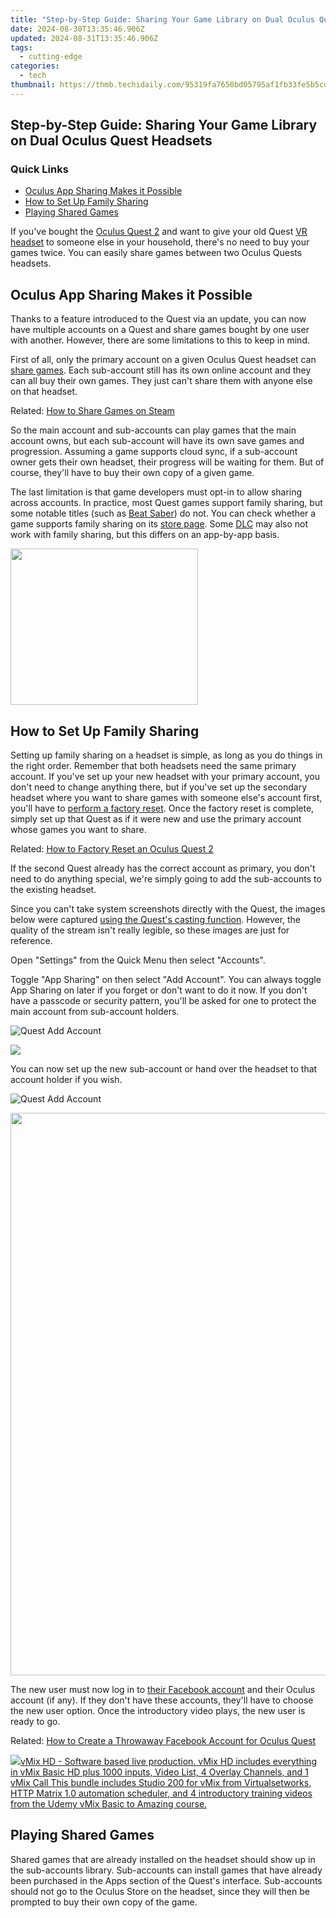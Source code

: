 ```yaml
---
title: "Step-by-Step Guide: Sharing Your Game Library on Dual Oculus Quest Headsets"
date: 2024-08-30T13:35:46.906Z
updated: 2024-08-31T13:35:46.906Z
tags:
  - cutting-edge
categories:
  - tech
thumbnail: https://thmb.techidaily.com/95319fa7650bd05795af1fb33fe5b5cd95af24d0dada7d401d99297b6e29ccbd.jpg
---
```


## Step-by-Step Guide: Sharing Your Game Library on Dual Oculus Quest Headsets

### Quick Links

* [Oculus App Sharing Makes it Possible](https://extra-resources.techidaily.com/updated-action-cameras-face-off-gopro-hero-4-vs-ghost-s-drifting/)
* [How to Set Up Family Sharing](https://location-social.techidaily.com/how-to-change-location-on-facebook-dating-for-your-samsung-galaxy-s24-ultra-drfone-by-drfone-virtual-android/)
* [Playing Shared Games](https://screen-capture.techidaily.com/new-2024-approved-enhancing-presentations-the-captivate-way/)

 If you've bought the [Oculus Quest 2](https://youtube-sure.techidaily.com/024-approved-how-much-cash-can-you-score-for-watching-a-million-videos/) and want to give your old Quest [VR headset](https://vp-tips.techidaily.com/visual-harmony-ios-and-macos-photoviewer-blend/) to someone else in your household, there's no need to buy your games twice. You can easily share games between two Oculus Quests headsets.

##  Oculus App Sharing Makes it Possible

 Thanks to a feature introduced to the Quest via an update, you can now have multiple accounts on a Quest and share games bought by one user with another. However, there are some limitations to this to keep in mind.

 First of all, only the primary account on a given Oculus Quest headset can [share games](https://android-frp.techidaily.com/easy-guide-to-oneplus-nord-ce-3-5g-frp-bypass-with-best-methods-by-drfone-android/). Each sub-account still has its own online account and they can all buy their own games. They just can't share them with anyone else on that headset.

Related: [How to Share Games on Steam](https://android-frp.techidaily.com/easy-guide-to-oneplus-nord-ce-3-5g-frp-bypass-with-best-methods-by-drfone-android/) 

 So the main account and sub-accounts can play games that the main account owns, but each sub-account will have its own save games and progression. Assuming a game supports cloud sync, if a sub-account owner gets their own headset, their progress will be waiting for them. But of course, they'll have to buy their own copy of a given game.

 The last limitation is that game developers must opt-in to allow sharing across accounts. In practice, most Quest games support family sharing, but some notable titles (such as [Beat Saber](https://www.reviewgeek.com/106558/the-best-oculus-quest-games-you-can-play-with-a-friend-or-a-stranger/)) do not. You can check whether a game supports family sharing on its [store page](https://www.oculus.com/experiences/quest/). Some [DLC](https://youtube-docs.techidaily.com/24-wealth-dissection-of-the-elusive-mr-beast/) may also not work with family sharing, but this differs on an app-by-app basis.

<!-- affiliate ads begin -->
<a href="https://godlikehost.sjv.io/c/5597632/1920047/21774" target="_top" id="1920047"><img src="//a.impactradius-go.com/display-ad/21774-1920047" border="0" alt="" width="300" height="250"/></a><img height="0" width="0" src="https://imp.pxf.io/i/5597632/1920047/21774" style="position:absolute;visibility:hidden;" border="0" />
<!-- affiliate ads end -->
##  How to Set Up Family Sharing

 Setting up family sharing on a headset is simple, as long as you do things in the right order. Remember that both headsets need the same primary account. If you've set up your new headset with your primary account, you don't need to change anything there, but if you've set up the secondary headset where you want to share games with someone else's account first, you'll have to [perform a factory reset](https://instagram-video-recordings.techidaily.com/2024-approved-from-sideways-to-symmetry-mastering-the-art-of-rotating-visual-content-for-maximum-engagement/). Once the factory reset is complete, simply set up that Quest as if it were new and use the primary account whose games you want to share.

Related: [How to Factory Reset an Oculus Quest 2](https://instagram-video-recordings.techidaily.com/2024-approved-from-sideways-to-symmetry-mastering-the-art-of-rotating-visual-content-for-maximum-engagement/) 

 If the second Quest already has the correct account as primary, you don't need to do anything special, we're simply going to add the sub-accounts to the existing headset.

 Since you can't take system screenshots directly with the Quest, the images below were captured [using the Quest's casting function](https://review-topics.techidaily.com/how-to-transfer-whatsapp-from-iphone-se-2020-to-other-iphone-14-pro-max-devices-drfone-by-drfone-transfer-whatsapp-from-ios-transfer-whatsapp-from-ios/). However, the quality of the stream isn't really legible, so these images are just for reference.

 Open "Settings" from the Quick Menu then select "Accounts".

 Toggle "App Sharing" on then select "Add Account". You can always toggle App Sharing on later if you forget or don't want to do it now. If you don't have a passcode or security pattern, you'll be asked for one to protect the main account from sub-account holders.

![Quest Add Account](https://static1.howtogeekimages.com/wordpress/wp-content/uploads/2022/01/IMG_0200.png) 

<!-- affiliate ads begin -->
<a href="https://store.nero.com/order/checkout.php?PRODS=42296985&QTY=1&AFFILIATE=108875&CART=1"><img src="https://secure.avangate.com/images/merchant/9cea886b9f44a3c2df1163730ab64994/products/copy_nero_burning_rom_cart.png" border="0">
</a>
<!-- affiliate ads end -->
 You can now set up the new sub-account or hand over the headset to that account holder if you wish.

![Quest Add Account](https://static1.howtogeekimages.com/wordpress/wp-content/uploads/2022/01/IMG_0201.png) 

<!-- affiliate ads begin -->
<a href="https://ursime.pxf.io/c/5597632/2048963/16384" target="_top" id="2048963"><img src="//a.impactradius-go.com/display-ad/16384-2048963" border="0" alt="" width="1200" height="900"/></a><img height="0" width="0" src="https://imp.pxf.io/i/5597632/2048963/16384" style="position:absolute;visibility:hidden;" border="0" />
<!-- affiliate ads end -->
 The new user must now log in to [their Facebook account](https://iphone-unlock.techidaily.com/passfab-iphone-14-pro-backup-unlocker-top-4-alternatives-drfone-by-drfone-ios/) and their Oculus account (if any). If they don't have these accounts, they'll have to choose the new user option. Once the introductory video plays, the new user is ready to go.

Related: [How to Create a Throwaway Facebook Account for Oculus Quest](https://iphone-unlock.techidaily.com/passfab-iphone-14-pro-backup-unlocker-top-4-alternatives-drfone-by-drfone-ios/) 

<!-- affiliate ads begin -->
<a href="https://secure.2checkout.com/order/checkout.php?PRODS=4718730&QTY=1&AFFILIATE=108875&CART=1"> <img src="https://secure.avangate.com/images/merchant/ce9a6fb2becc2d235e62b125e9260102/products/copy_vMixCallScreenshot1-large.jpg" border="0">vMix HD - Software based live production. vMix HD includes everything in vMix Basic HD plus 1000 inputs, Video List, 4 Overlay Channels, and 1 vMix Call 
This bundle includes Studio 200 for vMix from Virtualsetworks, HTTP Matrix 1.0 automation scheduler, and 4 introductory training videos from the Udemy vMix Basic to Amazing course. </a>
<!-- affiliate ads end -->
##  Playing Shared Games

 Shared games that are already installed on the headset should show up in the sub-accounts library. Sub-accounts can install games that have already been purchased in the Apps section of the Quest's interface. Sub-accounts should not go to the Oculus Store on the headset, since they will then be prompted to buy their own copy of the game.

<ins class="adsbygoogle"
     style="display:block"
     data-ad-format="autorelaxed"
     data-ad-client="ca-pub-7571918770474297"
     data-ad-slot="1223367746"></ins>



<ins class="adsbygoogle"
     style="display:block"
     data-ad-client="ca-pub-7571918770474297"
     data-ad-slot="8358498916"
     data-ad-format="auto"
     data-full-width-responsive="true"></ins>



